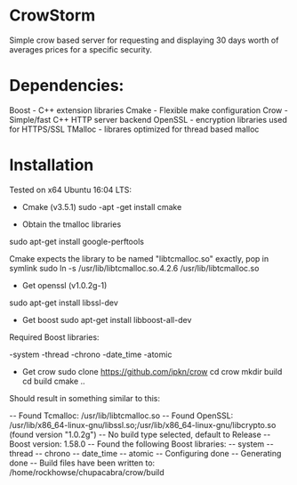 # CrowStorm
Simple crow based server for requesting and displaying 30 days worth of averages prices for a specific security.

# Dependencies:

Boost   - C++ extension libraries
Cmake   - Flexible make configuration 
Crow    - Simple/fast C++ HTTP server backend 
OpenSSL - encryption libraries used for HTTPS/SSL
TMalloc - librares optimized for thread based malloc

# Installation

Tested on x64 Ubuntu 16:04 LTS:

* Cmake (v3.5.1)
sudo -apt -get install cmake

* Obtain the tmalloc libraries

sudo apt-get install google-perftools

Cmake expects the library to be named "libtcmalloc.so" exactly, pop in symlink
sudo ln -s /usr/lib/libtcmalloc.so.4.2.6 /usr/lib/libtcmalloc.so

* Get openssl (v1.0.2g-1)

sudo apt-get install libssl-dev

* Get boost
sudo apt-get install libboost-all-dev

Required Boost libraries:

   -system
   -thread
   -chrono
   -date_time
   -atomic 

* Get crow
sudo clone https://github.com/ipkn/crow
cd crow
mkdir build
cd build
cmake .. 

Should result in something similar to this:

-- Found Tcmalloc: /usr/lib/libtcmalloc.so
-- Found OpenSSL: /usr/lib/x86_64-linux-gnu/libssl.so;/usr/lib/x86_64-linux-gnu/libcrypto.so (found version "1.0.2g") 
-- No build type selected, default to Release
-- Boost version: 1.58.0
-- Found the following Boost libraries:
--   system
--   thread
--   chrono
--   date_time
--   atomic
-- Configuring done
-- Generating done
-- Build files have been written to: /home/rockhowse/chupacabra/crow/build



